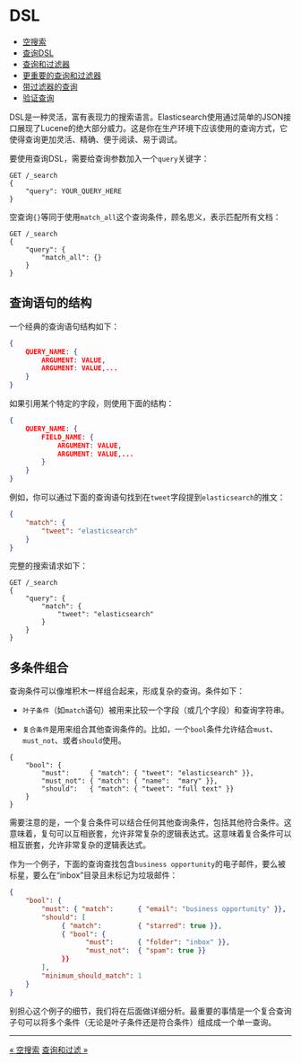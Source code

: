 
DSL
==============

* [空搜索](empty-search.md)
* [查询DSL](query-dsl.md)
* [查询和过滤器](queries-and-filters.md)
* [更重要的查询和过滤器](most-important-queries-and-filters.md)
* [带过滤器的查询](combining-queries-with-filters.md)
* [验证查询](validating-queries.md)

DSL是一种灵活，富有表现力的搜索语言。Elasticsearch使用通过简单的JSON接口展现了Lucene的绝大部分威力。这是你在生产环境下应该使用的查询方式，它使得查询更加灵活、精确、便于阅读、易于调试。

要使用查询DSL，需要给查询参数加入一个`query`关键字：

```
GET /_search
{
    "query": YOUR_QUERY_HERE
}
```

空查询`{}`等同于使用`match_all`这个查询条件，顾名思义，表示匹配所有文档：

```shell
GET /_search
{
    "query": {
        "match_all": {}
    }
}
```


查询语句的结构
-------------

一个经典的查询语句结构如下：

```json
{
    QUERY_NAME: {
        ARGUMENT: VALUE,
        ARGUMENT: VALUE,...
    }
}
```

如果引用某个特定的字段，则使用下面的结构：

```json
{
    QUERY_NAME: {
        FIELD_NAME: {
            ARGUMENT: VALUE,
            ARGUMENT: VALUE,...
        }
    }
}
```

例如，你可以通过下面的查询语句找到在`tweet`字段提到`elasticsearch`的推文：

```json
{
    "match": {
        "tweet": "elasticsearch"
    }
}
```

完整的搜索请求如下：

```shell
GET /_search
{
    "query": {
        "match": {
            "tweet": "elasticsearch"
        }
    }
}
```

多条件组合
----------

查询条件可以像堆积木一样组合起来，形成复杂的查询。条件如下：

* `叶子条件`（如`match`语句）被用来比较一个字段（或几个字段）和查询字符串。

* `复合条件`是用来组合其他查询条件的。比如，一个`bool`条件允许结合`must`、`must_not`、或者`should`使用。

```
{
    "bool": {
        "must":     { "match": { "tweet": "elasticsearch" }},
        "must_not": { "match": { "name":  "mary" }},
        "should":   { "match": { "tweet": "full text" }}
    }
}
```

需要注意的是，一个复合条件可以结合任何其他查询条件，包括其他符合条件。这意味着，复句可以互相嵌套，允许非常复杂的逻辑表达式。这意味着复合条件可以相互嵌套，允许非常复杂的逻辑表达式。


作为一个例子，下面的查询查找包含`business opportunity`的电子邮件，要么被标星，要么在“inbox”目录且未标记为垃圾邮件：

```json
{
    "bool": {
        "must": { "match":      { "email": "business opportunity" }},
        "should": [
             { "match":         { "starred": true }},
             { "bool": {
                   "must":      { "folder": "inbox" }},
                   "must_not":  { "spam": true }}
             }}
        ],
        "minimum_should_match": 1
    }
}
```

别担心这个例子的细节，我们将在后面做详细分析。最重要的事情是一个复合查询子句可以将多个条件（无论是叶子条件还是符合条件）组成成一个单一查询。

----------------

[« 空搜索](empty-search.md)     [查询和过滤 »](queries-and-filters.md)
